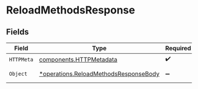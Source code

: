 # ReloadMethodsResponse


## Fields

| Field                                                                                         | Type                                                                                          | Required                                                                                      | Description                                                                                   |
| --------------------------------------------------------------------------------------------- | --------------------------------------------------------------------------------------------- | --------------------------------------------------------------------------------------------- | --------------------------------------------------------------------------------------------- |
| `HTTPMeta`                                                                                    | [components.HTTPMetadata](../../models/components/httpmetadata.md)                            | :heavy_check_mark:                                                                            | N/A                                                                                           |
| `Object`                                                                                      | [*operations.ReloadMethodsResponseBody](../../models/operations/reloadmethodsresponsebody.md) | :heavy_minus_sign:                                                                            | Methods information                                                                           |